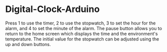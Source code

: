 # Digital-Clock-Arduino

Press 1 to use the timer, 2 to use the stopwatch, 3 to set the hour for the alarm, and 4 to set the minute of the alarm.
The pause button allows you to return to the home screen which displays the time and the environment's temperature.
The initial value for the stopwatch can be adjusted using the up and down buttons.
